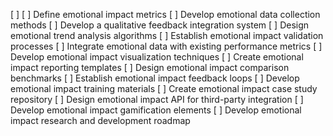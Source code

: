 [ ] [ ] Define emotional impact metrics
[ ] Develop emotional data collection methods
[ ] Develop a qualitative feedback integration system
[ ] Design emotional trend analysis algorithms
[ ] Establish emotional impact validation processes
[ ] Integrate emotional data with existing performance metrics
[ ] Develop emotional impact visualization techniques
[ ] Create emotional impact reporting templates
[ ] Design emotional impact comparison benchmarks
[ ] Establish emotional impact feedback loops
[ ] Develop emotional impact training materials
[ ] Create emotional impact case study repository
[ ] Design emotional impact API for third-party integration
[ ] Develop emotional impact gamification elements
[ ] Develop emotional impact research and development roadmap